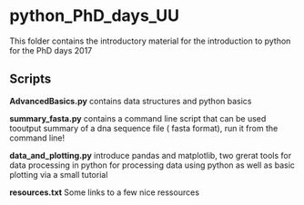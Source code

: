 # python_PhD_days_UU
This folder contains the introductory material for the introduction to python for the PhD days 2017 

## Scripts
**AdvancedBasics.py** contains data structures and python basics

**summary_fasta.py** contains a command line script that can be used tooutput summary of a dna sequence file ( fasta format), run it from the command line!

**data_and_plotting.py** introduce pandas and matplotlib, two grerat tools for data processing in python for processing data using python as well as basic plotting via a small tutorial 

**resources.txt** Some links to a few nice ressources
